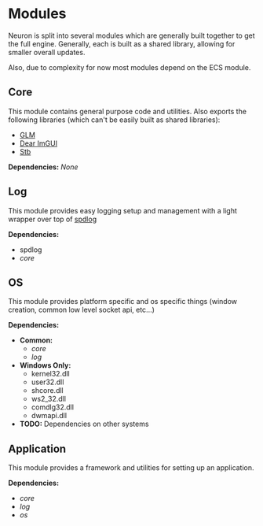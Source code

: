 # Modules

Neuron is split into several modules which are generally built together to get the full engine.
Generally, each is built as a shared library, allowing for smaller overall updates.

Also, due to complexity for now most modules depend on the ECS module.

## Core
This module contains general purpose code and utilities.
Also exports the following libraries (which can't be easily built as shared libraries):
- [GLM](https://github.com/g-truc/glm)
- [Dear ImGUI](https://github.com/ocornut/imgui)
- [Stb](https://github.com/nothings/stb)

**Dependencies:** _None_

## Log
This module provides easy logging setup and management with a light wrapper over top of [spdlog](https://github.com/gabime/spdlog)

**Dependencies:**
- spdlog
- _core_

## OS
This module provides platform specific and os specific things (window creation, common low level socket api, etc...)

**Dependencies:**
- **Common:**
  - _core_
  - _log_
- **Windows Only:**
  - kernel32.dll
  - user32.dll
  - shcore.dll
  - ws2_32.dll
  - comdlg32.dll
  - dwmapi.dll
- **TODO:** Dependencies on other systems

## Application
This module provides a framework and utilities for setting up an application.

**Dependencies:**
- _core_
- _log_
- _os_

